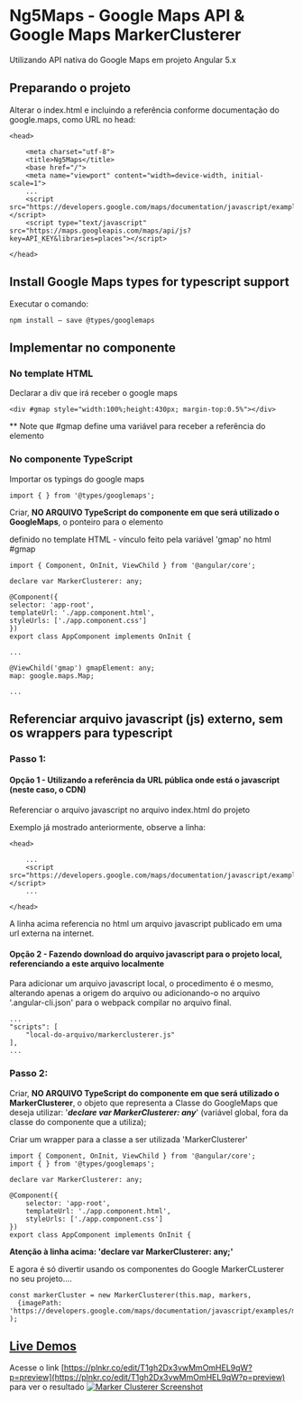 # Ng5Maps - Google Maps API & Google Maps MarkerClusterer

Utilizando API nativa do Google Maps em projeto Angular 5.x

## Preparando o projeto

Alterar o index.html e incluindo a referência conforme documentação do google.maps, como URL no head:

    <head>

        <meta charset="utf-8">
        <title>Ng5Maps</title>
        <base href="/">
        <meta name="viewport" content="width=device-width, initial-scale=1">
        ...
        <script src="https://developers.google.com/maps/documentation/javascript/examples/markerclusterer/markerclusterer.js"></script>
        <script type="text/javascript" src="https://maps.googleapis.com/maps/api/js?key=API_KEY&libraries=places"></script>

    </head> 

## Install Google Maps types for typescript support

Executar o comando:

    npm install — save @types/googlemaps


## Implementar no componente

### No template HTML

Declarar a div que irá receber o google maps

    <div #gmap style="width:100%;height:430px; margin-top:0.5%"></div>

** Note que #gmap define uma variável para receber a referência do elemento <div>

### No componente TypeScript

Importar os typings do google maps

    import { } from '@types/googlemaps';

Criar, **NO ARQUIVO TypeScript do componente em que será utilizado o GoogleMaps**, o ponteiro para o elemento <div> definido no template HTML - vínculo feito pela variável 'gmap' no html #gmap
    
    import { Component, OnInit, ViewChild } from '@angular/core';

    declare var MarkerClusterer: any;

    @Component({
    selector: 'app-root',
    templateUrl: './app.component.html',
    styleUrls: ['./app.component.css']
    })
    export class AppComponent implements OnInit {
    
    ...

    @ViewChild('gmap') gmapElement: any;
    map: google.maps.Map;

    ...


## Referenciar arquivo javascript (js) externo, sem os wrappers para typescript

### Passo 1:

#### Opção 1 - Utilizando a referência da URL pública onde está o javascript (neste caso, o CDN) 

Referenciar o arquivo javascript no arquivo index.html do projeto

Exemplo já mostrado anteriormente, observe a linha:

    <head>

        ...
        <script src="https://developers.google.com/maps/documentation/javascript/examples/markerclusterer/markerclusterer.js"></script>
        ...

    </head>

A linha acima referencia no html um arquivo javascript publicado em uma url externa na internet. 

#### Opção 2 - Fazendo download do arquivo javascript para o projeto local, referenciando a este arquivo localmente

Para adicionar um arquivo javascript local, o procedimento é o mesmo, alterando apenas a origem do arquivo ou adicionando-o no arquivo '.angular-cli.json' para o webpack compilar no arquivo final.
    
    ...
    "scripts": [
        "local-do-arquivo/markerclusterer.js"
    ],
    ...


### Passo 2:

Criar, **NO ARQUIVO TypeScript do componente em que será utilizado o MarkerClusterer**, o objeto que representa a Classe do GoogleMaps que deseja utilizar: '**_declare var MarkerClusterer: any_**' (variável global, fora da classe do componente que a utiliza);

Criar um wrapper para a classe a ser utilizada 'MarkerClusterer'

    import { Component, OnInit, ViewChild } from '@angular/core';
    import { } from '@types/googlemaps';

    declare var MarkerClusterer: any;

    @Component({
        selector: 'app-root',
        templateUrl: './app.component.html',
        styleUrls: ['./app.component.css']
    })
    export class AppComponent implements OnInit {

**Atenção à linha acima: 'declare var MarkerClusterer: any;'**

E agora é só divertir usando os componentes do Google MarkerCLusterer no seu projeto....

    const markerCluster = new MarkerClusterer(this.map, markers,
      {imagePath: 'https://developers.google.com/maps/documentation/javascript/examples/markerclusterer/m'}
    );

## [Live Demos](https://plnkr.co/edit/T1gh2Dx3vwMmOmHEL9qW?p=preview)
Acesse o link [https://plnkr.co/edit/T1gh2Dx3vwMmOmHEL9qW?p=preview](https://plnkr.co/edit/T1gh2Dx3vwMmOmHEL9qW?p=preview) para ver o resultado
[![Marker Clusterer Screenshot](https://googlemaps.github.io/js-marker-clusterer/screenshot.png)](https://googlemaps.github.io/js-marker-clusterer/docs/examples.html)